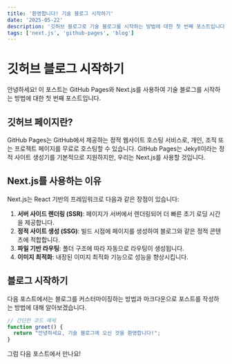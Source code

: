```yaml
---
title: '환영합니다! 기술 블로그 시작하기'
date: '2025-05-22'
description: '깃허브 블로그로 기술 블로그를 시작하는 방법에 대한 첫 번째 포스트입니다.'
tags: ['next.js', 'github-pages', 'blog']
---
```


# 깃허브 블로그 시작하기

안녕하세요! 이 포스트는 GitHub Pages와 Next.js를 사용하여 기술 블로그를 시작하는 방법에 대한 첫 번째 포스트입니다.

## 깃허브 페이지란?

GitHub Pages는 GitHub에서 제공하는 정적 웹사이트 호스팅 서비스로, 개인, 조직 또는 프로젝트 페이지를 무료로 호스팅할 수 있습니다. GitHub Pages는 Jekyll이라는 정적 사이트 생성기를 기본적으로 지원하지만, 우리는 Next.js를 사용할 것입니다.

## Next.js를 사용하는 이유

Next.js는 React 기반의 프레임워크로 다음과 같은 장점이 있습니다:

1. **서버 사이드 렌더링 (SSR)**: 페이지가 서버에서 렌더링되어 더 빠른 초기 로딩 시간을 제공합니다.
2. **정적 사이트 생성 (SSG)**: 빌드 시점에 페이지를 생성하여 블로그와 같은 정적 콘텐츠에 적합합니다.
3. **파일 기반 라우팅**: 폴더 구조에 따라 자동으로 라우팅이 생성됩니다.
4. **이미지 최적화**: 내장된 이미지 최적화 기능으로 성능을 향상시킵니다.

## 블로그 시작하기

다음 포스트에서는 블로그를 커스터마이징하는 방법과 마크다운으로 포스트를 작성하는 방법에 대해 알아보겠습니다.

```javascript
// 간단한 코드 예제
function greet() {
  return "안녕하세요, 기술 블로그에 오신 것을 환영합니다!";
}
```

그럼 다음 포스트에서 만나요! 